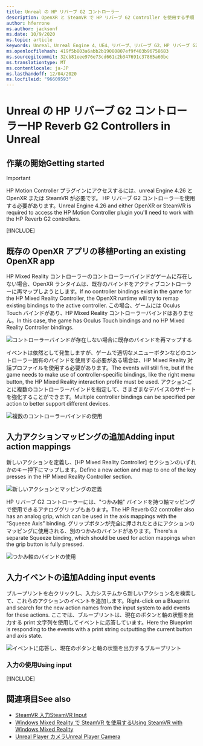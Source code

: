 ```yaml
---
title: Unreal の HP リバーブ G2 コントローラー
description: OpenXR と SteamVR で HP リバーブ G2 Controller を使用する手順
author: hferrone
ms.author: jacksonf
ms.date: 10/9/2020
ms.topic: article
keywords: Unreal、Unreal Engine 4、UE4、リバーブ、リバーブ G2、HP リバーブ G2、mixed reality、development、motion controller、ユーザー入力、機能、新しいプロジェクト、エミュレーター、ドキュメント、ガイド、機能、ホログラム、ゲーム開発、mixed reality ヘッドセット、windows mixed reality ヘッドセット、virtual reality ヘッドセット
ms.openlocfilehash: 419f5b803a6abb2b19080807ef9f403b96758683
ms.sourcegitcommit: 32cb81eee976e73cd661c2b347691c37865a60bc
ms.translationtype: MT
ms.contentlocale: ja-JP
ms.lasthandoff: 12/04/2020
ms.locfileid: "96609593"
---
```

# <a name="hp-reverb-g2-controllers-in-unreal"></a><span data-ttu-id="677b7-104">Unreal の HP リバーブ G2 コントローラー</span><span class="sxs-lookup"><span data-stu-id="677b7-104">HP Reverb G2 Controllers in Unreal</span></span> 

## <a name="getting-started"></a><span data-ttu-id="677b7-105">作業の開始</span><span class="sxs-lookup"><span data-stu-id="677b7-105">Getting started</span></span>

> [!IMPORTANT]
> <span data-ttu-id="677b7-106">HP Motion Controller プラグインにアクセスするには、unreal Engine 4.26 と OpenXR または SteamVR が必要です。 HP リバーブ G2 コントローラーを使用する必要があります。</span><span class="sxs-lookup"><span data-stu-id="677b7-106">Unreal Engine 4.26 and either OpenXR or SteamVR is required to access the HP Motion Controller plugin you'll need to work with the HP Reverb G2 controllers.</span></span>

[!INCLUDE[](includes/tabs-g2-controllers-in-unreal.md)]

## <a name="porting-an-existing-openxr-app"></a><span data-ttu-id="677b7-107">既存の OpenXR アプリの移植</span><span class="sxs-lookup"><span data-stu-id="677b7-107">Porting an existing OpenXR app</span></span> 

<span data-ttu-id="677b7-108">HP Mixed Reality コントローラーのコントローラーバインドがゲームに存在しない場合、OpenXR ランタイムは、既存のバインドをアクティブコントローラーに再マップしようとします。</span><span class="sxs-lookup"><span data-stu-id="677b7-108">If no controller bindings exist in the game for the HP Mixed Reality Controller, the OpenXR runtime will try to remap existing bindings to the active controller.</span></span>  <span data-ttu-id="677b7-109">この場合、ゲームには Oculus Touch バインドがあり、HP Mixed Reality コントローラーバインドはありません。</span><span class="sxs-lookup"><span data-stu-id="677b7-109">In this case, the game has Oculus Touch bindings and no HP Mixed Reality Controller bindings.</span></span>

![コントローラーバインドが存在しない場合に既存のバインドを再マップする](images/reverb-g2-img-04.png)

<span data-ttu-id="677b7-111">イベントは依然として発生しますが、ゲームで適切なメニューボタンなどのコントローラー固有のバインドを使用する必要がある場合は、HP Mixed Reality 対話プロファイルを使用する必要があります。</span><span class="sxs-lookup"><span data-stu-id="677b7-111">The events will still fire, but if the game needs to make use of controller-specific bindings, like the right menu button, the HP Mixed Reality interaction profile must be used.</span></span>  <span data-ttu-id="677b7-112">アクションごとに複数のコントローラーバインドを指定して、さまざまなデバイスのサポートを強化することができます。</span><span class="sxs-lookup"><span data-stu-id="677b7-112">Multiple controller bindings can be specified per action to better support different devices.</span></span>
   
![複数のコントローラーバインドの使用](images/reverb-g2-img-05.png)

## <a name="adding-input-action-mappings"></a><span data-ttu-id="677b7-114">入力アクションマッピングの追加</span><span class="sxs-lookup"><span data-stu-id="677b7-114">Adding input action mappings</span></span> 

<span data-ttu-id="677b7-115">新しいアクションを定義し、[HP Mixed Reality Controller] セクションのいずれかのキー押下にマップします。</span><span class="sxs-lookup"><span data-stu-id="677b7-115">Define a new action and map to one of the key presses in the HP Mixed Reality Controller section.</span></span>

![新しいアクションとマッピングの定義](images/reverb-g2-img-02.png)

<span data-ttu-id="677b7-117">HP リバーブ G2 コントローラーには、"つかみ軸" バインドを持つ軸マッピングで使用できるアナロググリップもあります。</span><span class="sxs-lookup"><span data-stu-id="677b7-117">The HP Reverb G2 controller also has an analog grip, which can be used in the axis mappings with the “Squeeze Axis” binding.</span></span>  <span data-ttu-id="677b7-118">グリップボタンが完全に押されたときにアクションのマッピングに使用される、別のつかみのバインドがあります。</span><span class="sxs-lookup"><span data-stu-id="677b7-118">There's a separate Squeeze binding, which should be used for action mappings when the grip button is fully pressed.</span></span> 

![つかみ軸のバインドの使用](images/reverb-g2-img-03.png)

## <a name="adding-input-events"></a><span data-ttu-id="677b7-120">入力イベントの追加</span><span class="sxs-lookup"><span data-stu-id="677b7-120">Adding input events</span></span>

<span data-ttu-id="677b7-121">ブループリントを右クリックし、入力システムから新しいアクション名を検索して、これらのアクションのイベントを追加します。</span><span class="sxs-lookup"><span data-stu-id="677b7-121">Right-click on a Blueprint and search for the new action names from the input system to add events for these actions.</span></span>  <span data-ttu-id="677b7-122">ここでは、ブループリントは、現在のボタンと軸の状態を出力する print 文字列を使用してイベントに応答しています。</span><span class="sxs-lookup"><span data-stu-id="677b7-122">Here the Blueprint is responding to the events with a print string outputting the current button and axis state.</span></span>

![イベントに応答し、現在のボタンと軸の状態を出力するブループリント](images/reverb-g2-img-06.png)

### <a name="using-input"></a><span data-ttu-id="677b7-124">入力の使用</span><span class="sxs-lookup"><span data-stu-id="677b7-124">Using input</span></span> 

[!INCLUDE[](includes/tabs-g2-controller-mapping-in-unreal.md)]

## <a name="see-also"></a><span data-ttu-id="677b7-125">関連項目</span><span class="sxs-lookup"><span data-stu-id="677b7-125">See also</span></span>
* [<span data-ttu-id="677b7-126">SteamVR 入力</span><span class="sxs-lookup"><span data-stu-id="677b7-126">SteamVR Input</span></span>](https://docs.unrealengine.com/Platforms/VR/SteamVR/HowTo/SteamVRInput/index.html)
* [<span data-ttu-id="677b7-127">Windows Mixed Reality で SteamVR を使用する</span><span class="sxs-lookup"><span data-stu-id="677b7-127">Using SteamVR with Windows Mixed Reality</span></span>](https://docs.microsoft.com/windows/mixed-reality/enthusiast-guide/using-steamvr-with-windows-mixed-reality)
* [<span data-ttu-id="677b7-128">Unreal Player カメラ</span><span class="sxs-lookup"><span data-stu-id="677b7-128">Unreal Player Camera</span></span>](https://docs.unrealengine.com/Programming/Tutorials/PlayerCamera/3/index.html)